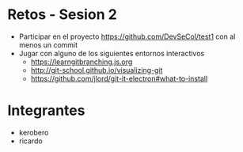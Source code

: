 # Retos - Sesion 2
* Participar en el proyecto https://github.com/DevSeCol/test1 con al menos un commit
* Jugar con alguno de los siguientes entornos interactivos
  * https://learngitbranching.js.org
  * http://git-school.github.io/visualizing-git
  * https://github.com/jlord/git-it-electron#what-to-install

# Integrantes
- kerobero
- ricardo
